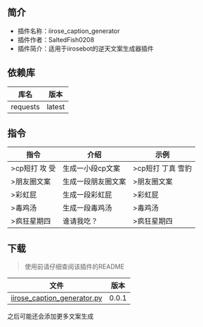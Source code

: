 ## 简介
- 插件名称：iirose_caption_generator
- 插件作者：SaltedFish0208
- 插件简介：适用于iirosebot的逆天文案生成器插件

## 依赖库
| 库名     | 版本     |
|--------|--------|
| requests | latest |

## 指令

| 指令  | 介绍     | 示例  |
|-----|--------|-----|
| >cp短打 攻 受| 生成一小段cp文案 | >cp短打 丁真 雪豹 |
| >朋友圈文案 | 生成一段朋友圈文案 | >朋友圈文案 |
| >彩虹屁 | 生成一段彩虹屁 | >彩虹屁 |
| >毒鸡汤 | 生成一段毒鸡汤 | >毒鸡汤 |
| >疯狂星期四 | 谁请我吃？ | >疯狂星期四 |

## 下载

> 使用前请仔细查阅该插件的README

| 文件                 | 版本    |
|--------------------|-------|
| [iirose_caption_generator.py](data/iirose_caption_generator.py) | 0.0.1 |

之后可能还会添加更多文案生成